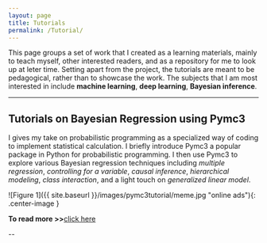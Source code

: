 ```yaml
---
layout: page
title: Tutorials
permalink: /Tutorial/
---
```

This page groups a set of work that I created as a learning materials, mainly to teach myself, other  interested readers, and as a repository for me to look up at leter time. Setting apart from the project, the tutorials are meant to be pedagogical, rather than to showcase the work. The subjects that I am most interested in include **machine learning**, **deep learning**, **Bayesian inference**.

---

## Tutorials on Bayesian Regression using Pymc3

I gives my take on probabilistic programming as a specialized way of coding to implement statistical calculation. I briefly introduce Pymc3 a popular package in Python for probabilistic programming. I then use Pymc3 to explore various Bayesian regression techniques including *multiple regression*, *controlling for a variable*, *causal inference*, *hierarchical modeling*, *class interaction*, and a light touch on *generalized linear model*.

![Figure 1]({{ site.baseurl }}/images/pymc3tutorial/meme.jpg "online ads"){: .center-image }
<p align="center">
    <font size="4"> </font>
</p>

**To read more >>**[click here](https://vincentk1991.github.io/Bayesian-regression-tutorial/)

--